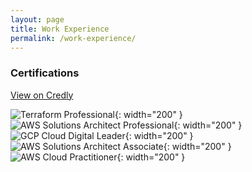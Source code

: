 ```yaml
---
layout: page
title: Work Experience
permalink: /work-experience/
---
```


### Certifications

[View on Credly](https://www.credly.com/users/gina-phipps)

![Terraform Professional](https://images.credly.com/size/680x680/images/246f2175-5dc3-4c17-ad9c-cba39f2deef6/blob){: width="200" }
![AWS Solutions Architect Professional](https://images.credly.com/size/220x220/images/2d84e428-9078-49b6-a804-13c15383d0de/image.png){: width="200" }
![GCP Cloud Digital Leader](https://images.credly.com/size/680x680/images/44994cda-b5b0-44cb-9a6d-d29b57163073/image.png){: width="200" }
![AWS Solutions Architect Associate](https://images.credly.com/size/340x340/images/2d84e428-9078-49b6-a804-13c15383d0de/image.png){: width="200" }
![AWS Cloud Practitioner](https://images.credly.com/size/340x340/images/00634f82-b07f-4bbd-a6bb-53de397fc3a6/image.png){: width="200" }
